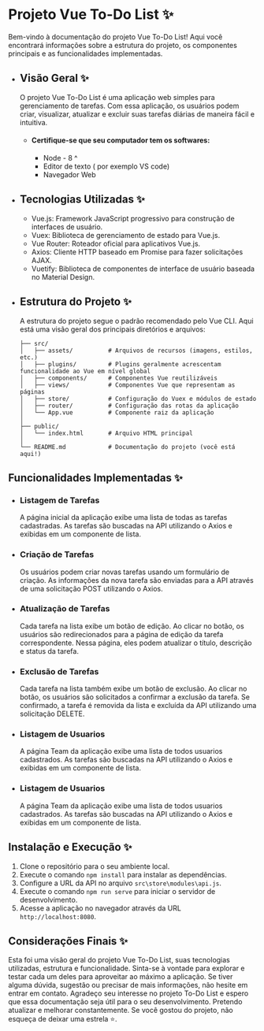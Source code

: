 # Projeto Vue To-Do List ✨

Bem-vindo à documentação do projeto Vue To-Do List! Aqui você encontrará informações sobre a estrutura do projeto, os componentes principais e as funcionalidades implementadas.

- ## Visão Geral ✨

	O projeto Vue To-Do List é uma aplicação web simples para gerenciamento de tarefas. Com essa aplicação, os usuários podem criar, visualizar, atualizar e excluir suas tarefas diárias de maneira fácil e intuitiva. 

	- #### Certifique-se que seu computador tem os softwares:
		- Node - 8 ^
		- Editor de texto ( por exemplo VS code)
		- Navegador Web
	

- ## Tecnologias Utilizadas ✨

	- Vue.js: Framework JavaScript progressivo para construção de interfaces de usuário.
	- Vuex: Biblioteca de gerenciamento de estado para Vue.js.
	- Vue Router: Roteador oficial para aplicativos Vue.js.
	- Axios: Cliente HTTP baseado em Promise para fazer solicitações AJAX.
	- Vuetify: Biblioteca de componentes de interface de usuário baseada no Material Design.

- ## Estrutura do Projeto ✨

	A estrutura do projeto segue o padrão recomendado pelo Vue CLI. Aqui está uma visão geral dos principais diretórios e arquivos:

	```
	├── src/
	│   ├── assets/          # Arquivos de recursos (imagens, estilos, etc.)
	│   ├── plugins/         # Plugins geralmente acrescentam funcionalidade ao Vue em nível global
	│   ├── components/      # Componentes Vue reutilizáveis
	│   ├── views/           # Componentes Vue que representam as páginas
	│   ├── store/           # Configuração do Vuex e módulos de estado
	│   ├── router/          # Configuração das rotas da aplicação
	│   └── App.vue          # Componente raiz da aplicação
	│
	├── public/
	│   └── index.html       # Arquivo HTML principal
	│
	└── README.md            # Documentação do projeto (você está aqui!)
	```

## Funcionalidades Implementadas ✨

- ### Listagem de Tarefas

	A página inicial da aplicação exibe uma lista de todas as tarefas cadastradas. As tarefas são buscadas na API utilizando o Axios e exibidas em um componente de lista.

- ### Criação de Tarefas

	Os usuários podem criar novas tarefas usando um formulário de criação. As informações da nova tarefa são enviadas para a API através de uma solicitação POST utilizando o Axios.

- ### Atualização de Tarefas

	Cada tarefa na lista exibe um botão de edição. Ao clicar no botão, os usuários são redirecionados para a página de edição da tarefa correspondente. Nessa página, eles podem atualizar o título, descrição e status da tarefa.

- ### Exclusão de Tarefas 

	Cada tarefa na lista também exibe um botão de exclusão. Ao clicar no botão, os usuários são solicitados a confirmar a exclusão da tarefa. Se confirmado, a tarefa é removida da lista e excluída da API utilizando uma solicitação DELETE.


- ### Listagem de Usuarios

	A página Team da aplicação exibe uma lista de todos usuarios cadastrados. As tarefas são buscadas na API utilizando o Axios e exibidas em um componente de lista.


- ### Listagem de Usuarios 

	A página Team da aplicação exibe uma lista de todos usuarios cadastrados. As tarefas são buscadas na API utilizando o Axios e exibidas em um componente de lista.

## Instalação e Execução ✨

1. Clone o repositório para o seu ambiente local.
2. Execute o comando `npm install` para instalar as dependências.
3. Configure a URL da API no arquivo `src\store\modules\api.js`.
4. Execute o comando `npm run serve` para iniciar o servidor de desenvolvimento.
5. Acesse a aplicação no navegador através da URL `http://localhost:8080`.

## Considerações Finais ✨

Esta foi uma visão geral do projeto Vue To-Do List, suas tecnologias utilizadas, estrutura e funcionalidade. Sinta-se à vontade para explorar e testar cada um deles para aproveitar ao máximo a aplicação. Se tiver alguma dúvida, sugestão ou precisar de mais informações, não hesite em entrar em contato. Agradeço seu interesse no projeto To-Do List e espero que essa documentação seja útil para o seu desenvolvimento. Pretendo atualizar e melhorar constantemente. Se você gostou do projeto, não esqueça de deixar uma estrela ⭐.